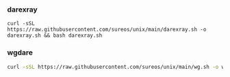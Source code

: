 
### darexray
```
curl -sSL https://raw.githubusercontent.com/sureos/unix/main/darexray.sh -o darexray.sh && bash darexray.sh
```
      
### wgdare
```bash
curl -sSL https://raw.githubusercontent.com/sureos/unix/main/wg.sh -o wg.sh && bash wg.sh
```
